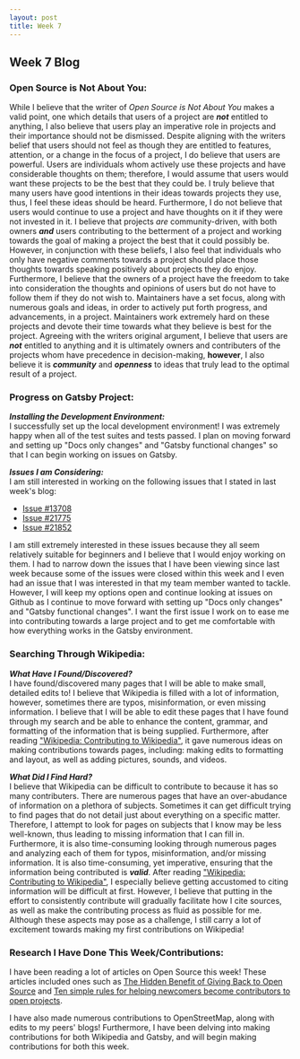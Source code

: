 ```yaml
---
layout: post
title: Week 7
---
```


<h2>Week 7 Blog</h2>

<h3>Open Source is Not About You:</h3>

  While I believe that the writer of _Open Source is Not About You_ makes a valid point, one which details that users of a project are **_not_** entitled to anything, I also believe that users play an imperative role in projects and their importance should not be dismissed. Despite aligning with the writers belief that users should not feel as though they are entitled to features, attention, or a change in the focus of a project, I do believe that users are powerful. Users are individuals whom actively use these projects and have considerable thoughts on them; therefore, I would assume that users would want these projects to be the best that they could be. I truly believe that many users have good intentions in their ideas towards projects they use, thus, I feel these ideas should be heard. Furthermore, I do not believe that users would continue to use a project and have thoughts on it if they were not invested in it. I believe that projects _are_ community-driven, with both owners **_and_** users contributing to the betterment of a project and working towards the goal of making a project the best that it could possibly be. However, in conjunction with these beliefs, I also feel that individuals who only have negative comments towards a project should place those thoughts towards speaking positively about projects they do enjoy. Furthermore, I believe that the owners of a project have the freedom to take into consideration the thoughts and opinions of users but do not have to follow them if they do not wish to. Maintainers have a set focus, along with numerous goals and ideas, in order to actively put forth progress, and advancements, in a project. Maintainers work extremely hard on these projects and devote their time towards what they believe is best for the project. Agreeing with the writers original argument, I believe that users are **_not_** entitled to anything and it is ultimately owners and contributers of the projects whom have precedence in decision-making, **however**, I also believe it is **_community_** and **_openness_** to ideas that truly lead to the optimal result of a project.
  
<h3>Progress on Gatsby Project:</h3>

**_Installing the Development Environment:_**
<br>
I successfully set up the local development environment! I was extremely happy when all of the test suites and tests passed. I plan on moving forward and setting up "Docs only changes" and "Gatsby functional changes" so that I can begin working on issues on Gatsby.

**_Issues I am Considering:_**
<br>
I am still interested in working on the following issues that I stated in last week's blog:
   * [Issue #13708](https://github.com/gatsbyjs/gatsby/issues/13708)
   * [Issue #21775](https://github.com/gatsbyjs/gatsby/issues/21775)
   * [Issue #21852](https://github.com/gatsbyjs/gatsby/issues/21852)

I am still extremely interested in these issues because they all seem relatively suitable for beginners and I believe that I would enjoy working on them. I had to narrow down the issues that I have been viewing since last week because some of the issues were closed within this week and I even had an issue that I was interested in that my team member wanted to tackle. However, I will keep my options open and continue looking at issues on Github as I continue to move forward with setting up "Docs only changes" and "Gatsby functional changes". I want the first issue I work on to ease me into contributing towards a large project and to get me comfortable with how everything works in the Gatsby environment.

<h3>Searching Through Wikipedia:</h3>

**_What Have I Found/Discovered?_**
<br>
I have found/discovered many pages that I will be able to make small, detailed edits to! I believe that Wikipedia is filled with a lot of information, however, sometimes there are typos, misinformation, or even missing information. I believe that I will be able to edit these pages that I have found through my search and be able to enhance the content, grammar, and formatting of the information that is being supplied. Furthermore, after reading ["Wikipedia: Contributing to Wikipedia"](https://en.wikipedia.org/wiki/Wikipedia:Contributing_to_Wikipedia#Getting_started), it gave numerous ideas on making contributions towards pages, including: making edits to formatting and layout, as well as adding pictures, sounds, and videos.

**_What Did I Find Hard?_**
<br>
I believe that Wikipedia can be difficult to contribute to because it has so many contributers. There are numerous pages that have an over-abudance of information on a plethora of subjects. Sometimes it can get difficult trying to find pages that do not detail just about everything on a specific matter. Therefore, I attempt to look for pages on subjects that I know may be less well-known, thus leading to missing information that I can fill in. Furthermore, it is also time-consuming looking through numerous pages and analyzing each of them for typos, misinformation, and/or missing information. It is also time-consuming, yet imperative, ensuring that the information being contributed is **_valid_**. After reading ["Wikipedia: Contributing to Wikipedia"](https://en.wikipedia.org/wiki/Wikipedia:Contributing_to_Wikipedia#Getting_started), I especially believe getting accustomed to citing information will be difficult at first. However, I believe that putting in the effort to consistently contribute will gradually facilitate how I cite sources, as well as make the contributing process as fluid as possible for me. Although these aspects may pose as a challenge, I still carry a lot of excitement towards making my first contributions on Wikipedia!

<h3>Research I Have Done This Week/Contributions:</h3>

I have been reading a lot of articles on Open Source this week! These articles included ones such as [The Hidden Benefit of Giving Back to Open Source](https://hbswk.hbs.edu/item/the-hidden-benefit-of-giving-back-to-open-source-software) and [Ten simple rules for helping newcomers become contributors to open projects](https://journals.plos.org/ploscompbiol/article?id=10.1371/journal.pcbi.1007296).
<p>I have also made numerous contributions to OpenStreetMap, along with edits to my peers' blogs! Furthermore, I have been delving into making contributions for both Wikipedia and Gatsby, and will begin making contributions for both this week.</p>
